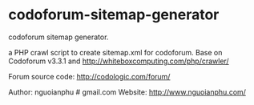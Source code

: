 # codoforum-sitemap-generator
codoforum sitemap generator.

a PHP crawl script to create sitemap.xml for codoforum. Base on Codoforum v3.3.1 and http://whiteboxcomputing.com/php/crawler/

Forum source code: http://codologic.com/forum/

Author: nguoianphu # gmail.com
Website: http://www.nguoianphu.com/
